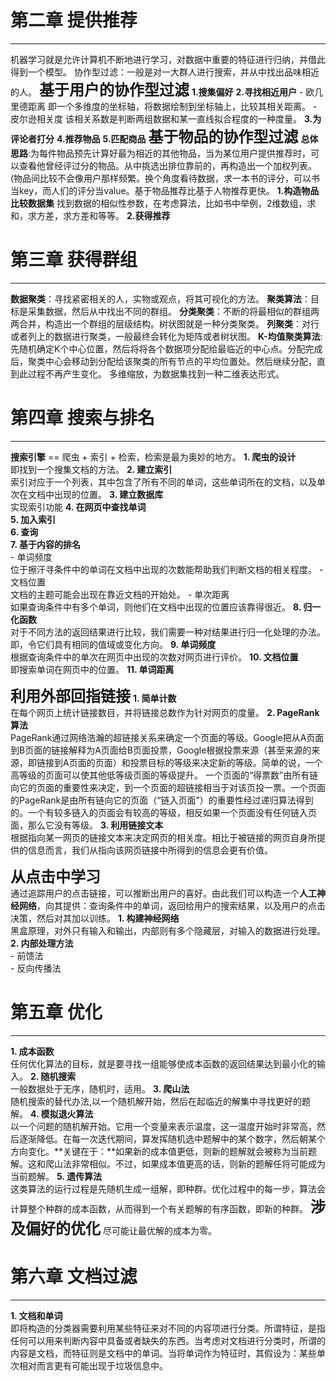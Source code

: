 # 第二章 提供推荐  
-----

机器学习就是允许计算机不断地进行学习，对数据中重要的特征进行归纳，并借此得到一个模型。
协作型过滤：一般是对一大群人进行搜索，并从中找出品味相近的人。
<font size=5>**基于用户的协作型过滤**</font>
**1.搜集偏好**
**2.寻找相近用户**
    - 欧几里德距离
        即一个多维度的坐标轴，将数据绘制到坐标轴上，比较其相关距离。
    - 皮尔逊相关度
        该相关系数是判断两组数据和某一直线拟合程度的一种度量。
**3.为评论者打分**
**4.推荐物品**
**5.匹配商品**
<font size=5>**基于物品的协作型过滤**</font>
**总体思路**:为每件物品预先计算好最为相近的其他物品，当为某位用户提供推荐时，可以查看他曾经评过分的物品。从中挑选出排位靠前的，再构造出一个加权列表。(物品间比较不会像用户那样频繁。换个角度看待数据，求一本书的评分，可以书当key，而人们的评分当value。基于物品推荐比基于人物推荐更快。
**1.构造物品比较数据集**
      找到数据的相似性参数，在考虑算法，比如书中举例，2维数组，求和，求方差，求方差和等等。
**2.获得推荐**

# 第三章 获得群组  
---

**数据聚类**：寻找紧密相关的人，实物或观点，将其可视化的方法。
**聚类算法**：目标是采集数据，然后从中找出不同的群组。
**分类聚类**：不断的将最相似的群组两两合并，构造出一个群组的层级结构。树状图就是一种分类聚类。
**列聚类**：对行或者列上的数据进行聚类，一般最终会转化为矩阵或者树状图。
**K-均值聚类算法**:先随机确定K个中心位置，然后将将各个数据项分配给最临近的中心点。分配完成后，聚类中心会移动到分配给该聚类的所有节点的平均位置处。然后继续分配，直到此过程不再产生变化。
多维缩放，为数据集找到一种二维表达形式。

# 第四章 搜索与排名
---

**搜索引擎** == 爬虫 + 索引 + 检索，检索是最为奥妙的地方。
**1. 爬虫的设计**  
即找到一个搜集文档的方法。
**2. 建立索引**  
索引对应于一个列表，其中包含了所有不同的单词，这些单词所在的文档，以及单次在文档中出现的位置。
**3. 建立数据库**  
    实现索引功能
**4. 在网页中查找单词  
5. 加入索引  
6. 查询  
7. 基于内容的排名**  
    - 单词频度  
      位于擦汗寻条件中的单词在文档中出现的次数能帮助我们判断文档的相关程度。
    - 文档位置  
      文档的主题可能会出现在靠近文档的开始处。
    - 单次距离  
      如果查询条件中有多个单词，则他们在文档中出现的位置应该靠得很近。
**8. 归一化函数**  
    对于不同方法的返回结果进行比较，我们需要一种对结果进行归一化处理的办法。即，令它们具有相同的值域或变化方向。
**9. 单词频度**  
    根据查询条件中的单次在网页中出现的次数对网页进行评价。
**10. 文档位置**  
    即搜索单词在网页中的位置。
**11. 单词距离**  
  
<font size=5>**利用外部回指链接**</font>
**1. 简单计数**  
      在每个网页上统计链接数目，并将链接总数作为针对网页的度量。
**2. PageRank算法**  
      PageRank通过网络浩瀚的超链接关系来确定一个页面的等级。Google把从A页面到B页面的链接解释为A页面给B页面投票，Google根据投票来源（甚至来源的来源，即链接到A页面的页面）和投票目标的等级来决定新的等级。简单的说，一个高等级的页面可以使其他低等级页面的等级提升。
      一个页面的“得票数”由所有链向它的页面的重要性来决定，到一个页面的超链接相当于对该页投一票。一个页面的PageRank是由所有链向它的页面（“链入页面”）的重要性经过递归算法得到的。一个有较多链入的页面会有较高的等级，相反如果一个页面没有任何链入页面，那么它没有等级。
**3. 利用链接文本**  
      根据指向某一网页的链接文本来决定网页的相关度。相比于被链接的网页自身所提供的信息而言，我们从指向该网页链接中所得到的信息会更有价值。

<font size=5>**从点击中学习**</font>  
    通过追踪用户的点击链接，可以推断出用户的喜好。由此我们可以构造一个**人工神经网络**，向其提供：查询条件中的单词，返回给用户的搜索结果，以及用户的点击决策，然后对其加以训练。
**1. 构建神经网络**  
    黑盒原理，对外只有输入和输出，内部则有多个隐藏层，对输入的数据进行处理。
**2. 内部处理方法**  
    - 前馈法  
    - 反向传播法  

# 第五章 优化
---

**1. 成本函数**  
    任何优化算法的目标，就是要寻找一组能够使成本函数的返回结果达到最小化的输入。
**2. 随机搜索**  
    一般数据处于无序，随机时，适用。
**3. 爬山法**  
    随机搜索的替代办法,以一个随机解开始，然后在起临近的解集中寻找更好的题解。
**4. 模拟退火算法**  
    以一个问题的随机解开始。它用一个变量来表示温度，这一温度开始时非常高，然后逐渐降低。在每一次迭代期间，算发挥随机选中题解中的某个数字，然后朝某个方向变化。**关键在于：**如果新的成本值更低，则新的题解就会被称为当前题解。这和爬山法非常相似。不过，如果成本值更高的话，则新的题解任将可能成为当前题解。
**5. 遗传算法**  
    这类算法的运行过程是先随机生成一组解，即种群。优化过程中的每一步，算法会计算整个种群的成本函数，从而得到一个有关题解的有序函数，即新的种群。
<font size=5>**涉及偏好的优化**</font>
    尽可能让最优解的成本为零。

# 第六章 文档过滤
-----

**1. 文档和单词**  
即将构造的分类器需要利用某些特征来对不同的内容项进行分类。所谓特征，是指任何可以用来判断内容中具备或者缺失的东西。当考虑对文档进行分类时，所谓的内容是文档，而特征则是文档中的单词。当将单词作为特征时，其假设为：某些单次相对而言更有可能出现于垃圾信息中。